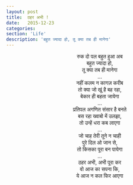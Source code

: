 ```yaml
---
layout: post
title:  ठहर अभी !
date:   2015-12-23
categories:
section: 'Life'
description: 'बहुत ज्यादा हो, तू क्या तब ही मानेगा'
---
```


<center>
<div>
रुक दो पल बहुत हुआ अब
<br>
बहुत ज्यादा हो,
<br>
तू क्या तब ही मानेगा
</div>
...
<div>
नहीं कलम न कागज़ करीब
<br>
तो क्या जो खूं है बह रहा,
<br>
बेकार ही बहता जायेगा
</div>
...
<div>
प्रतिपल अगणित संसार है बनते
<br>
बस रहा ख्वाबो में उलझा,
<br>
तो उन्हें धरा कब लाएगा
</div>
...
<div>
जो चाह तेरी तूने न चाही
<br>
पुरे दिल ओ जान से,
<br>
तो किसका पूरा बन पायेगा
</div>
...
<div>
ठहर अभी, अभी पूरा कर
<br>
वो आज का सपना कि,
<br>
ये आज न कल फिर आएगा
</div>
</center>
